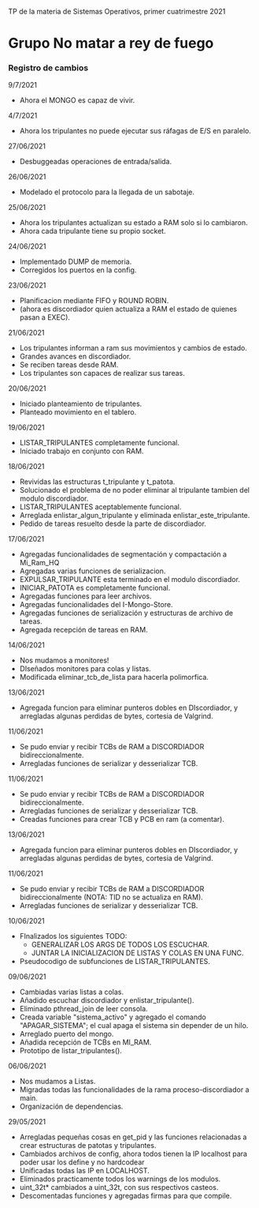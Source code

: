 TP de la materia de Sistemas Operativos, primer cuatrimestre 2021

# Grupo No matar a rey de fuego

### Registro de cambios
9/7/2021
+ Ahora el MONGO es capaz de vivir.

4/7/2021
+ Ahora los tripulantes no puede ejecutar sus ráfagas de E/S en paralelo.

27/06/2021
+ Desbuggeadas operaciones de entrada/salida.

26/06/2021
+ Modelado el protocolo para la llegada de un sabotaje.

25/06/2021
+ Ahora los tripulantes actualizan su estado a RAM solo si lo cambiaron.
+ Ahora cada tripulante tiene su propio socket.

24/06/2021
+ Implementado DUMP de memoria.
+ Corregidos los puertos en la config.

23/06/2021
+ Planificacion mediante FIFO y ROUND ROBIN.
+ (ahora es discordiador quien actualiza a RAM el estado de quienes pasan a EXEC).

21/06/2021
+ Los tripulantes informan a ram sus movimientos y cambios de estado.
+ Grandes avances en discordiador.
+ Se reciben tareas desde RAM.
+ Los tripulantes son capaces de realizar sus tareas.

20/06/2021
+ Iniciado planteamiento de tripulantes.
+ Planteado movimiento en el tablero.

19/06/2021
+ LISTAR_TRIPULANTES completamente funcional.
+ Iniciado trabajo en conjunto con RAM.

18/06/2021
+ Revividas las estructuras t_tripulante y t_patota.
+ Solucionado el problema de no poder eliminar al tripulante tambien del modulo discordiador.
+ LISTAR_TRIPULANTES aceptablemente funcional.
+ Arreglada enlistar_algun_tripulante y eliminada enlistar_este_tripulante.
+ Pedido de tareas resuelto desde la parte de discordiador.

17/06/2021
+ Agregadas funcionalidades de segmentación y compactación a Mi_Ram_HQ
+ Agregadas varias funciones de serializacion.
+ EXPULSAR_TRIPULANTE esta terminado en el modulo discordiador.
+ INICIAR_PATOTA es completamente funcional.
+ Agregadas funciones para leer archivos.
+ Agregadas funcionalidades del I-Mongo-Store.
+ Agregadas funciones de serialización y estructuras de archivo de tareas.
+ Agregada recepción de tareas en RAM.

14/06/2021
+ Nos mudamos a monitores!
+ DIseñados monitores para colas y listas.
+ Modificada eliminar_tcb_de_lista para hacerla polimorfica.

13/06/2021
+ Agregada funcion para eliminar punteros dobles en DIscordiador, y arregladas algunas perdidas de bytes, cortesia de Valgrind.

11/06/2021
+ Se pudo enviar y recibir TCBs de RAM a DISCORDIADOR bidireccionalmente.
+ Arregladas funciones de serializar y desserializar TCB.

11/06/2021
+ Se pudo enviar y recibir TCBs de RAM a DISCORDIADOR bidireccionalmente.
+ Arregladas funciones de serializar y desserializar TCB.
+ Creadas funciones para crear TCB y PCB en ram (a comentar).

13/06/2021
+ Agregada funcion para eliminar punteros dobles en DIscordiador, y arregladas algunas perdidas de bytes, cortesia de Valgrind.

11/06/2021
+ Se pudo enviar y recibir TCBs de RAM a DISCORDIADOR bidireccionalmente (NOTA: TID no se actualiza en RAM).
+ Arregladas funciones de serializar y desserializar TCB.

10/06/2021
+ FInalizados los siguientes TODO:  
    - GENERALIZAR LOS ARGS DE TODOS LOS  ESCUCHAR.  
    - JUNTAR LA INICIALIZACION DE LISTAS Y COLAS EN UNA FUNC.  
+ Pseudocodigo de subfunciones de LISTAR_TRIPULANTES.

09/06/2021
+ Cambiadas varias listas a colas.
+ Añadido escuchar discordiador y enlistar_tripulante().
+ Eliminado pthread_join de leer consola.
+ Creada variable "sistema_activo" y agregado el comando "APAGAR_SISTEMA"; el cual apaga el sistema sin depender de un hilo.
+ Arreglado puerto del mongo.
+ Añadida recepción de TCBs en MI_RAM.
+ Prototipo de listar_tripulantes().

06/06/2021
+ Nos mudamos a Listas.
+ Migradas todas las funcionalidades de la rama proceso-discordiador a main.
+ Organización de dependencias.

29/05/2021
+ Arregladas pequeñas cosas en get_pid y las funciones relacionadas a crear estructuras de patotas y tripulantes.
+ Cambiados archivos de config, ahora todos tienen la IP localhost para poder usar los define y no hardcodear
+ Unificadas todas las IP en LOCALHOST.
+ Eliminados practicamente todos los warnings de los modulos.
+ uint_32t* cambiados a uint_32t, con sus respectivos casteos. 
+ Descomentadas funciones y agregadas firmas para que compile.
